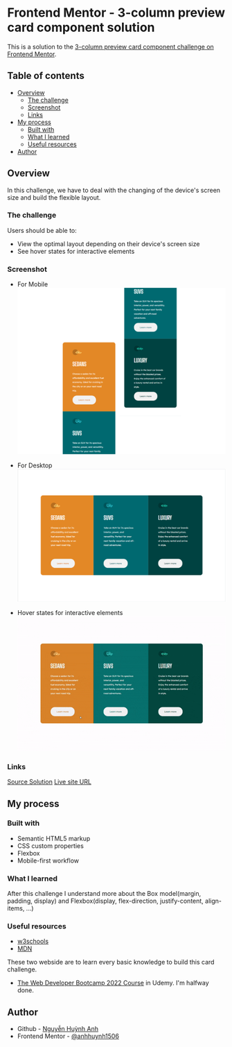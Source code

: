 # Frontend Mentor - 3-column preview card component solution

This is a solution to the [3-column preview card component challenge on Frontend Mentor](https://www.frontendmentor.io/challenges/3column-preview-card-component-pH92eAR2-).

## Table of contents

- [Overview](#overview)
  - [The challenge](#the-challenge)
  - [Screenshot](#screenshot)
  - [Links](#links)
- [My process](#my-process)
  - [Built with](#built-with)
  - [What I learned](#what-i-learned)
  - [Useful resources](#useful-resources)
- [Author](#author)

## Overview

In this challenge, we have to deal with the changing of the device's screen size and build the flexible layout. 


### The challenge

Users should be able to:

- View the optimal layout depending on their device's screen size
- See hover states for interactive elements

### Screenshot

- For Mobile
![For Mobile](./mySolutionImage/mobile.png)

- For Desktop
![For Desktop](./mySolutionImage/desktop.png)

- Hover states for interactive elements
![Hover states](./mySolutionImage/hover-states.gif)


### Links

[Source Solution](https://github.com/anhhuynh1506/3-column-preview-card-component.git)
[Live site URL](https://your-live-site-url.com)

## My process

### Built with

- Semantic HTML5 markup
- CSS custom properties
- Flexbox
- Mobile-first workflow

### What I learned

After this challenge I understand more about the Box model(margin, padding, display) and Flexbox(display, flex-direction, justify-content, align-items, ...) 

### Useful resources

- [w3schools](https://www.w3schools.com/css/)
- [MDN](https://developer.mozilla.org/) 

These two webside are to learn every basic knowledge to build this card challenge.

- [The Web Developer Bootcamp 2022 Course](https://www.udemy.com/course/the-web-developer-bootcamp/) in Udemy. I'm halfway done.

## Author

- Github - [Nguyễn Huỳnh Anh](https://github.com/anhhuynh1506)
- Frontend Mentor - [@anhhuynh1506](https://www.frontendmentor.io/profile/anhhuynh1506)
